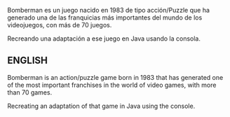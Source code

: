 Bomberman es un juego nacido en 1983 de tipo acción/Puzzle que ha generado una de las franquicias más importantes del mundo de los videojuegos, con más de 70 juegos. 

Recreando una adaptación a ese juego en Java usando la consola. 

## ENGLISH ##

Bomberman is an action/puzzle game born in 1983 that has generated one of the most important franchises in the world of video games, with more than 70 games.

Recreating an adaptation of that game in Java using the console.
